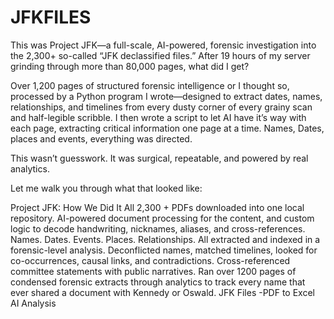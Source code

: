 # JFKFILES
This was Project JFK—a full-scale, AI-powered, forensic investigation into the 2,300+ so-called “JFK declassified files.” After 19 hours of my server grinding through more than 80,000 pages, what did I get?

Over 1,200 pages of structured forensic intelligence or I thought so, processed by a Python program I wrote—designed to extract dates, names, relationships, and timelines from every dusty corner of every grainy scan and half-legible scribble. I then wrote a script to let AI have it’s way with each page, extracting critical information one page at a time. Names, Dates, places and events, everything was directed.

This wasn’t guesswork. It was surgical, repeatable, and powered by real analytics.

Let me walk you through what that looked like:

Project JFK: How We Did It
All 2,300 + PDFs downloaded into one local repository.
AI-powered document processing for the content, and custom logic to decode handwriting, nicknames, aliases, and cross-references.
Names. Dates. Events. Places. Relationships. All extracted and indexed in a forensic-level analysis.
Deconflicted names, matched timelines, looked for co-occurrences, causal links, and contradictions.
Cross-referenced committee statements with public narratives.
Ran over 1200 pages of condensed forensic extracts through analytics to track every name that ever shared a document with Kennedy or Oswald.
JFK Files -PDF to Excel AI Analysis
